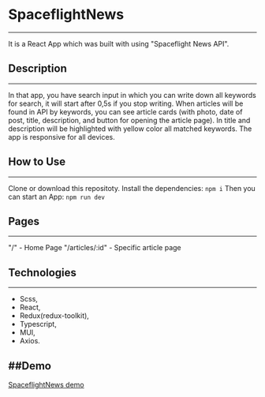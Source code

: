 # SpaceflightNews
---
It is a React App which was built with using "Spaceflight News API".

## Description
---
In that app, you have search input in which you can write down all keywords for search, it will start after 0,5s if you stop writing. When articles will be found in API by keywords, you can see article cards (with photo, date of post, title, description, and button for opening the article page). In title and description will be highlighted with yellow color all matched keywords. The app is responsive for all devices.

## How to Use
---
Clone or download this repositoty.
Install the dependencies:
`npm i`
Then you can start an App:
`npm run dev`

## Pages
---
"/" - Home Page
"/articles/:id" - Specific article page

## Technologies
---
- Scss, 
- React, 
- Redux(redux-toolkit), 
- Typescript, 
- MUI,
- Axios.

##Demo
---
[SpaceflightNews demo](https://pidhorodetskyi-spaceflight-news.netlify.app/)
